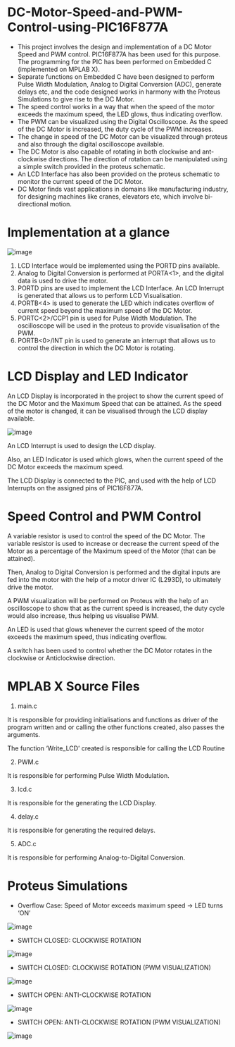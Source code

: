 # DC-Motor-Speed-and-PWM-Control-using-PIC16F877A

- This project involves the design and implementation of a DC Motor Speed and PWM control. PIC16F877A has been used for this purpose. The programming for the PIC has been performed on Embedded C (implemented on MPLAB X).
- Separate functions on Embedded C have been designed to perform Pulse Width Modulation, Analog to Digital Conversion (ADC), generate delays etc, and the code designed works in harmony with the Proteus Simulations to give rise to the DC Motor. 
- The speed control works in a way that when the speed of the motor exceeds the maximum speed, the LED glows, thus indicating overflow. 
- The PWM can be visualized using the Digital Oscilloscope. As the speed of the DC Motor is increased, the duty cycle of the PWM increases.
- The change in speed of the DC Motor can be visualized through proteus and also through the digital oscilloscope available. 
- The DC Motor is also capable of rotating in both clockwise and ant-clockwise directions. The direction of rotation can be manipulated using a simple switch provided in the proteus schematic. 
- An LCD Interface has also been provided on the proteus schematic to monitor the current speed of the DC Motor. 
- DC Motor finds vast applications in domains like manufacturing industry, for designing machines like cranes, elevators etc, which involve bi-directional motion.

# Implementation at a glance

![image](https://user-images.githubusercontent.com/68660836/227014602-74fcfc30-5139-4598-963d-e44fb5c2b906.png)

1.	LCD Interface would be implemented using the PORTD pins available.
2.	Analog to Digital Conversion is performed at PORTA<1>, and the digital data is used to drive the motor.
3.	PORTD pins are used to implement the LCD Interface. An LCD Interrupt is generated that allows us to perform LCD Visualisation.
4.	PORTB<4> is used to generate the LED which indicates overflow of current speed beyond the maximum speed of the DC Motor.
5.	PORTC<2>/CCP1 pin is used for Pulse Width Modulation. The oscilloscope will be used in the proteus to provide visualisation of the PWM.
6.	PORTB<0>/INT pin is used to generate an interrupt that allows us to control the direction in which the DC Motor is rotating.

# LCD Display and LED Indicator

An LCD Display is incorporated in the project to show the current speed of the DC Motor and the Maximum Speed that can be attained. As the speed of the motor is changed, it can be visualised through the LCD display available.

![image](https://user-images.githubusercontent.com/68660836/227016706-fcf94ade-0d71-4383-b978-edad3a5354ad.png)

An LCD Interrupt is used to design the LCD display.

Also, an LED Indicator is used which glows, when the current speed of the DC Motor exceeds the maximum speed.

The LCD Display is connected to the PIC, and used with the help of LCD Interrupts on the assigned pins of PIC16F877A.

# Speed Control and PWM Control

A variable resistor is used to control the speed of the DC Motor. The variable resistor is used to increase or decrease the current speed of the Motor as a percentage of the Maximum speed of the Motor (that can be attained).

Then, Analog to Digital Conversion is performed and the digital inputs are fed into the motor with the help of a motor driver IC (L293D), to ultimately drive the motor.

A PWM visualization will be performed on Proteus with the help of an oscilloscope to show that as the current speed is increased, the duty cycle would also increase, thus helping us visualise PWM.

An LED is used that glows whenever the current speed of the motor exceeds the maximum speed, thus indicating overflow.

A switch has been used to control whether the DC Motor rotates in the clockwise or Anticlockwise direction.

# MPLAB X Source Files

1. main.c

It is responsible for providing initialisations and functions as driver of the program written and or calling the other functions created, also passes the arguments.

The function ‘Write_LCD’ created is responsible for calling the LCD Routine

2. PWM.c

It is responsible for performing Pulse Width Modulation.

3. lcd.c

It is responsible for the generating the LCD Display.

4. delay.c

It is responsible for generating the required delays.

5. ADC.c

It is responsible for performing Analog-to-Digital Conversion.

# Proteus Simulations

- Overflow Case: Speed of Motor exceeds maximum speed → LED turns ‘ON’

![image](https://user-images.githubusercontent.com/68660836/227021813-98c96319-cf63-4944-b3eb-a6c5ca3b3fe9.png)

- SWITCH CLOSED: CLOCKWISE ROTATION

![image](https://user-images.githubusercontent.com/68660836/227022100-03eed518-2fd8-4a73-accb-562781ba8efe.png)

- SWITCH CLOSED: CLOCKWISE ROTATION (PWM VISUALIZATION)

![image](https://user-images.githubusercontent.com/68660836/227022336-bc76204b-e941-4d6d-9069-fe93af1fe278.png)

- SWITCH OPEN: ANTI-CLOCKWISE ROTATION

![image](https://user-images.githubusercontent.com/68660836/227022518-24a6b443-8569-41cc-b67c-6955150de1b3.png)

- SWITCH OPEN: ANTI-CLOCKWISE ROTATION (PWM VISUALIZATION)

![image](https://user-images.githubusercontent.com/68660836/227022730-1adaff36-5249-4c42-9d04-6944b39d34d8.png)





